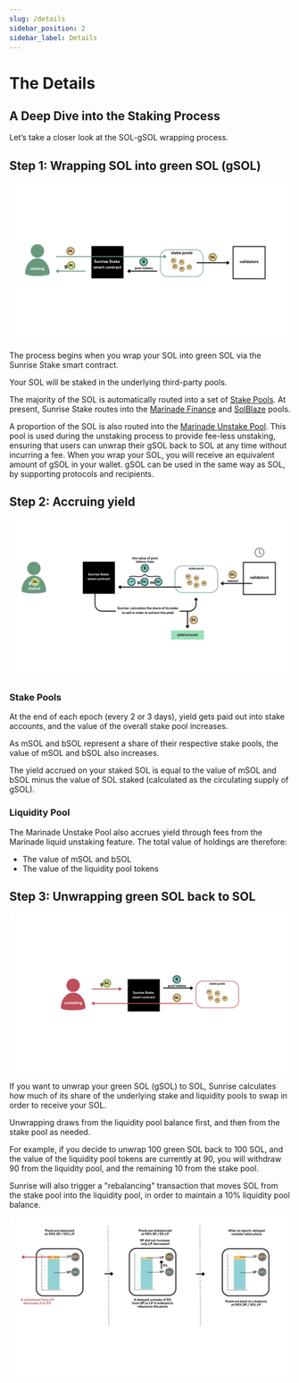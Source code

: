 ```yaml
---
slug: /details
sidebar_position: 2
sidebar_label: Details
---
```


# The Details

## A Deep Dive into the Staking Process
Let’s take a closer look at the SOL-gSOL wrapping process.

## Step 1: Wrapping SOL into green SOL (gSOL)

![staking_white_without_comments.png](/img/staking_white_without_comments.png)

The process begins when you wrap your SOL into green SOL via the Sunrise Stake smart contract.

Your SOL will be staked in the underlying third-party pools.

The majority of the SOL is automatically routed into a set of [Stake Pools](https://solana.org/stake-pools).
At present, Sunrise Stake routes into the [Marinade Finance](https://docs.marinade.finance/) and [SolBlaze](https://stake-docs.solblaze.org/) pools.

A proportion of the SOL is also routed into the [Marinade Unstake Pool](https://docs.marinade.finance/marinade-protocol/system-overview/unstake-liquidity-pool). This pool is used during the unstaking process to provide fee-less unstaking, ensuring that users can unwrap their gSOL back to SOL at any time without incurring a fee.
When you wrap your SOL, you will receive an equivalent amount of gSOL in your wallet. gSOL can be used in the same way as SOL, by supporting protocols and recipients.

## Step 2: Accruing yield

![accruing_yield_white.png](/img/accruing_yield_white.png)

### Stake Pools

At the end of each epoch (every 2 or 3 days), yield gets paid out into stake accounts, and the value of the overall stake pool increases.

As mSOL and bSOL represent a share of their respective stake pools, the value of mSOL and bSOL also increases.

The yield accrued on your staked SOL is equal to the value of mSOL and bSOL minus the value of SOL staked (calculated as the circulating supply of gSOL).

### Liquidity Pool

The Marinade Unstake Pool also accrues yield through fees from the Marinade liquid unstaking feature. The total value of holdings are therefore:

- The value of mSOL and bSOL
- The value of the liquidity pool tokens


## Step 3: Unwrapping green SOL back to SOL

![unstaking_white_without_comments.png](/img/unstaking_white_without_comments.png)

If you want to unwrap your green SOL (gSOL) to  SOL, Sunrise calculates how much of its share of the underlying stake and liquidity pools to swap in order to receive your SOL.

Unwrapping draws from the liquidity pool balance first, and then from the stake pool as needed.

For example, if you decide to unwrap 100 green SOL back to 100 SOL, and the value of the liquidity pool tokens are currently at 90, you will withdraw 90 from the liquidity pool, and the remaining 10 from the stake pool.

Sunrise will also trigger a "rebalancing" transaction that moves SOL from the stake pool into the liquidity pool, in order to maintain a 10% liquidity pool balance.


![rebalancing_white.png](/img/rebalancing_white.png)